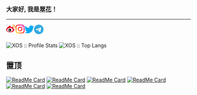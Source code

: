 ### 大家好, 我是[翠花](https://www.nange.cn)！
---
<a href="http://weibo.com/234610510">
  <img align="left" width="26px" src="https://github.com/XOS/XOS/blob/master/icon/weibo.svg" />
</a>
<a href="https://www.instagram.com/linjj_1020/">
  <img align="left" width="24px" src="https://github.com/XOS/XOS/blob/master/icon/Instagram.svg" />
</a>
<a href="https://twitter.com/linjj1020">
  <img align="left" width="26px" src="https://github.com/XOS/XOS/blob/master/icon/Twitter.svg" />
</a>
<a href="https://t.me/linjj1020">
  <img align="left"  width="26px" src="https://github.com/XOS/XOS/blob/master/icon/Telegram.svg" />
</a>


<br />
<br />
<p align="left">
  <img heigth="195" src="https://github-readme-stats.vercel.app/api?username=XOS&show_icons=true&theme=synthwave" alt="XOS :: Profile Stats" />
  <img height="195" src="https://github-readme-stats.vercel.app/api/top-langs/?username=XOS&langs_count=10&theme=synthwave&layout=compact" alt="XOS :: Top Langs" />
</p>

## 置顶
<p align="left">
 
[![ReadMe Card](https://github-readme-stats.vercel.app/api/pin/?username=XOS&repo=Brook&theme=radical)](https://github.com/xos/Brook) 
[![ReadMe Card](https://github-readme-stats.vercel.app/api/pin/?username=XOS&repo=Home&theme=cobalt)](https://github.com/xos/Home)
[![ReadMe Card](https://github-readme-stats.vercel.app/api/pin/?username=XOS&repo=StatusPage&theme=synthwave)](https://github.com/xos/StatusPage) 
[![ReadMe Card](https://github-readme-stats.vercel.app/api/pin/?username=XOS&repo=Nange&theme=merko)](https://github.com/xos/Nange)
[![ReadMe Card](https://github-readme-stats.vercel.app/api/pin/?username=XOS&repo=CheckChrome&theme=dracula)](https://github.com/XOS/CheckChrome) 
[![ReadMe Card](https://github-readme-stats.vercel.app/api/pin/?username=XOS&repo=GetIPUA&theme=gruvbox)](https://github.com/XOS/GetIPUA)
</p>
